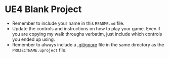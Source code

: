 # UE4 Blank Project

* Remember to include your name in this `README.md` file.
* Update the controls and instructions on how to play your game. Even if you are copying my walk throughs verbatim, just include which controls you ended up using.
* Remember to always include a [.gitignore](https://github.com/github/gitignore/blob/master/UnrealEngine.gitignore) file in the same directory as the `PROJECTNAME.uproject` file.